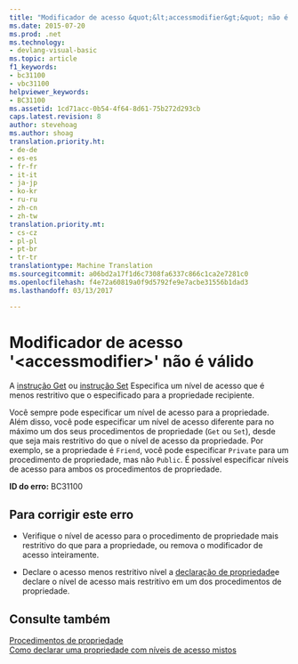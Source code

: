 ```yaml
---
title: "Modificador de acesso &quot;&lt;accessmodifier&gt;&quot; não é válido | Documentos do Microsoft"
ms.date: 2015-07-20
ms.prod: .net
ms.technology:
- devlang-visual-basic
ms.topic: article
f1_keywords:
- bc31100
- vbc31100
helpviewer_keywords:
- BC31100
ms.assetid: 1cd71acc-0b54-4f64-8d61-75b272d293cb
caps.latest.revision: 8
author: stevehoag
ms.author: shoag
translation.priority.ht:
- de-de
- es-es
- fr-fr
- it-it
- ja-jp
- ko-kr
- ru-ru
- zh-cn
- zh-tw
translation.priority.mt:
- cs-cz
- pl-pl
- pt-br
- tr-tr
translationtype: Machine Translation
ms.sourcegitcommit: a06bd2a17f1d6c7308fa6337c866c1ca2e7281c0
ms.openlocfilehash: f4e72a60819a0f9d5792fe9e7acbe31556b1dad3
ms.lasthandoff: 03/13/2017

---
```

# <a name="access-modifier-39ltaccessmodifiergt39-is-not-valid"></a>Modificador de acesso '&lt;accessmodifier&gt;' não é válido
A [instrução Get](../../visual-basic/language-reference/statements/get-statement.md) ou [instrução Set](../../visual-basic/language-reference/statements/set-statement.md) Especifica um nível de acesso que é menos restritivo que o especificado para a propriedade recipiente.  
  
 Você sempre pode especificar um nível de acesso para a propriedade. Além disso, você pode especificar um nível de acesso diferente para no máximo um dos seus procedimentos de propriedade (`Get` ou `Set`), desde que seja mais restritivo do que o nível de acesso da propriedade. Por exemplo, se a propriedade é `Friend`, você pode especificar `Private` para um procedimento de propriedade, mas não `Public`. É possível especificar níveis de acesso para ambos os procedimentos de propriedade.  
  
 **ID do erro:** BC31100  
  
## <a name="to-correct-this-error"></a>Para corrigir este erro  
  
-   Verifique o nível de acesso para o procedimento de propriedade mais restritivo do que para a propriedade, ou remova o modificador de acesso inteiramente.  
  
-   Declare o acesso menos restritivo nível a [declaração de propriedade](../../visual-basic/language-reference/statements/property-statement.md)e declare o nível de acesso mais restritivo em um dos procedimentos de propriedade.  
  
## <a name="see-also"></a>Consulte também  
 [Procedimentos de propriedade](../../visual-basic/programming-guide/language-features/procedures/property-procedures.md)   
 [Como declarar uma propriedade com níveis de acesso mistos](../../visual-basic/programming-guide/language-features/procedures/how-to-declare-a-property-with-mixed-access-levels.md)

